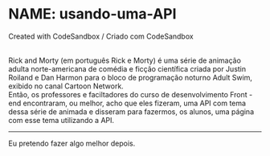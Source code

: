 # NAME: usando-uma-API
Created with CodeSandbox  / Criado com CodeSandbox
 <br/>
 
 <br/>
Rick and Morty (em português Rick e Morty) é uma série de animação adulta norte-americana de comédia e ficção científica criada por Justin Roiland e Dan Harmon para o bloco de programação noturno Adult Swim, exibido no canal Cartoon Network. <br/> Então, os professores e faciltadores do curso de desenvolvimento Front - end encontraram, ou melhor, acho que eles fizeram, uma API com tema dessa série de animada e disseram para fazermos, os alunos, uma página com esse tema utilizando a API.

 
 <hr/>
 
Eu pretendo fazer algo melhor depois.

